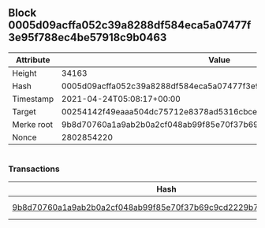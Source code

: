 ## Block 0005d09acffa052c39a8288df584eca5a07477f3e95f788ec4be57918c9b0463

Attribute | Value
--- | ---
Height | 34163
Hash | 0005d09acffa052c39a8288df584eca5a07477f3e95f788ec4be57918c9b0463
Timestamp | 2021-04-24T05:08:17+00:00
Target | 00254142f49eaaa504dc75712e8378ad5316cbcead634704b3734b6271167cc4
Merke root | 9b8d70760a1a9ab2b0a2cf048ab99f85e70f37b69c9cd2229b7433add9f5e85d
Nonce | 2802854220

```

```

### Transactions

Hash | Amount
--- | ---
[9b8d70760a1a9ab2b0a2cf048ab99f85e70f37b69c9cd2229b7433add9f5e85d](9b8d70760a1a9ab2b0a2cf048ab99f85e70f37b69c9cd2229b7433add9f5e85d.md) | 10.00000000 SKEPTI 
